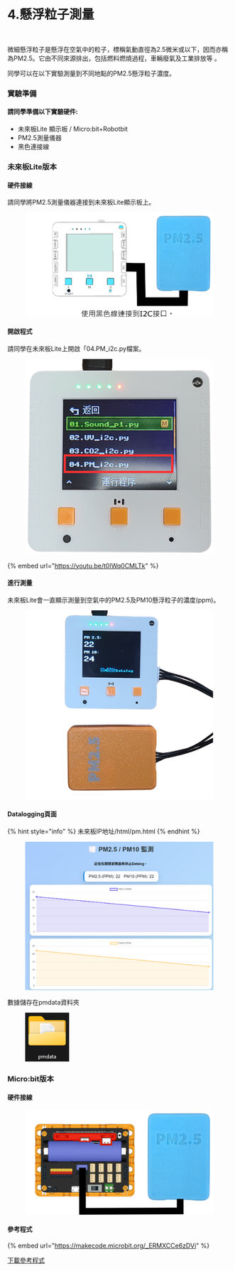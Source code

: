 # 4.懸浮粒子測量

<figure><img src="https://files.gitbook.com/v0/b/gitbook-x-prod.appspot.com/o/spaces%2F6uJvpXC43onNIIwhMlWo%2Fuploads%2FUNN7tqPEQzZPgY2lEvkd%2Fimage.png?alt=media&#x26;token=32049896-d26e-4a23-b714-b0cbc091c342" alt=""><figcaption></figcaption></figure>

微細懸浮粒子是懸浮在空氣中的粒子，標稱氣動直徑為2.5微米或以下，因而亦稱為PM2.5。它由不同來源排出，包括燃料燃燒過程，車輛廢氣及工業排放等 。

同學可以在以下實驗測量到不同地點的PM2.5懸浮粒子濃度。

### 實驗準備

#### 請同學準備以下實驗硬件:

* 未來板Lite 顯示板 / Micro:bit+Robotbit
* PM2.5測量儀器
* 黑色連接線

### 未來板Lite版本

#### 硬件接線

請同學將PM2.5測量儀器連接到未來板Lite顯示板上。

<figure><img src="../.gitbook/assets/pmsensor_wiring.png" alt=""><figcaption></figcaption></figure>

#### 開啟程式

請同學在未來板Lite上開啟「04.PM\_i2c.py檔案。

<figure><img src="../.gitbook/assets/image (3) (1) (1).png" alt=""><figcaption></figcaption></figure>

{% embed url="https://youtu.be/t0IWq0CMLTk" %}

#### 進行測量

未來板Lite會一直顯示測量到空氣中的PM2.5及PM10懸浮粒子的濃度(ppm)。

<figure><img src="../.gitbook/assets/pmprogram (1).png" alt=""><figcaption></figcaption></figure>

#### Datalogging頁面

{% hint style="info" %}
未來板IP地址/html/pm.html
{% endhint %}

<figure><img src="../.gitbook/assets/image (148).png" alt=""><figcaption></figcaption></figure>

數據儲存在pmdata資料夾

<figure><img src="../.gitbook/assets/image (3).png" alt=""><figcaption></figcaption></figure>

### Micro:bit版本

#### 硬件接線

<figure><img src="../.gitbook/assets/pmsensor_edu (1).png" alt=""><figcaption></figcaption></figure>

#### 參考程式

{% embed url="https://makecode.microbit.org/_ERMXCCe6zDVi" %}

[下載參考程式](https://makecode.microbit.org/_gq9DAhdrU4FM)
